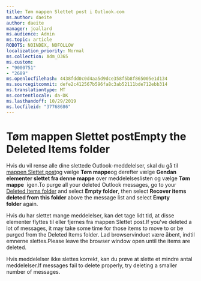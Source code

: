 ```yaml
---
title: Tøm mappen Slettet post i Outlook.com
ms.author: daeite
author: daeite
manager: joallard
ms.audience: Admin
ms.topic: article
ROBOTS: NOINDEX, NOFOLLOW
localization_priority: Normal
ms.collection: Adm_O365
ms.custom:
- "9000751"
- "2689"
ms.openlocfilehash: 4438fdd0c0d4aa5d9dce358f5b8f865005e1d134
ms.sourcegitcommit: defe2c412567b596fa8c3ab52111bde712ebb314
ms.translationtype: MT
ms.contentlocale: da-DK
ms.lasthandoff: 10/29/2019
ms.locfileid: "37768686"
---
```

# <a name="empty-the-deleted-items-folder"></a><span data-ttu-id="59482-102">Tøm mappen Slettet post</span><span class="sxs-lookup"><span data-stu-id="59482-102">Empty the Deleted Items folder</span></span>

<span data-ttu-id="59482-103">Hvis du vil rense alle dine slettede Outlook-meddelelser, skal du gå til [mappen Slettet post](https://outlook.live.com/mail/deleteditems)og vælge **Tøm mappe**og derefter vælge **Gendan elementer slettet fra denne mappe** over meddelelseslisten og vælge **Tøm mappe**  igen.</span><span class="sxs-lookup"><span data-stu-id="59482-103">To purge all your deleted Outlook messages, go to your [Deleted Items folder](https://outlook.live.com/mail/deleteditems) and select **Empty folder**, then select **Recover items deleted from this folder** above the message list and select **Empty folder** again.</span></span>

<span data-ttu-id="59482-104">Hvis du har slettet mange meddelelser, kan det tage lidt tid, at disse elementer flyttes til eller fjernes fra mappen Slettet post.</span><span class="sxs-lookup"><span data-stu-id="59482-104">If you've deleted a lot of messages, it may take some time for those items to move to or be purged from the Deleted Items folder.</span></span> <span data-ttu-id="59482-105">Lad browservinduet være åbent, indtil emnerne slettes.</span><span class="sxs-lookup"><span data-stu-id="59482-105">Please leave the browser window open until the items are deleted.</span></span>

<span data-ttu-id="59482-106">Hvis meddelelser ikke slettes korrekt, kan du prøve at slette et mindre antal meddelelser.</span><span class="sxs-lookup"><span data-stu-id="59482-106">If messages fail to delete properly, try deleting a smaller number of messages.</span></span>